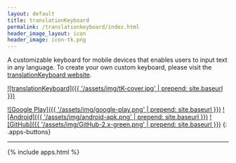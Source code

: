 ```yaml
---
layout: default
title: translationKeyboard
permalink: /translationkeyboard/index.html
header_image_layout: icon
header_image: icon-tk.png
---
```


A customizable keyboard for mobile devices that enables users to input text in any language.  To create your own custom keyboard, please visit the [translationKeyboard website](http://tk.unfoldingword.org).

[![translationKeyboard]({{ '/assets/img/tK-cover.jpg' | prepend: site.baseurl }})](https://play.google.com/store/apps/details?id=org.distantshoresmedia.translationkeyboard)

[![Google Play]({{ '/assets/img/google-play.png' | prepend: site.baseurl }})](https://play.google.com/store/apps/details?id=org.distantshoresmedia.translationkeyboard)
[![Android]({{ '/assets/img/android-apk.png' | prepend: site.baseurl }})](https://api.unfoldingword.org/tk/apk/tK-latest.apk)
[![GitHub]({{ '/assets/img/GitHub-2.x-green.png' | prepend: site.baseurl }})](https://github.com/Door43/translationKeyboard)
{: .apps-buttons}

* * * * *


{% include apps.html %}

